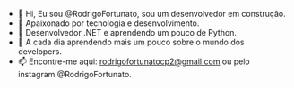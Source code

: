 - 👋 Hi, Eu sou @RodrigoFortunato, sou um desenvolvedor em construção. 
- 👀 Apaixonado por tecnologia e desenvolvimento.
- 🌱 Desenvolvedor .NET e aprendendo um pouco de Python.
- 💞️ A cada dia aprendendo mais um pouco sobre o mundo dos developers.
- 📫 Encontre-me aqui: rodrigofortunatocp2@gmail.com ou pelo instagram @RodrigoFortunato.

<!---
RodrigoFortunato/RodrigoFortunato is a ✨ special ✨ repository because its `README.md` (this file) appears on your GitHub profile.
You can click the Preview link to take a look at your changes.
--->

